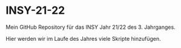 # INSY-21-22
Mein GitHub Repository für das INSY Jahr 21/22 des 3. Jahrganges.

Hier werden wir im Laufe des Jahres viele Skripte hinzufügen.

